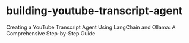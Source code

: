 # building-youtube-transcript-agent
Creating a YouTube Transcript Agent Using LangChain and Ollama: A Comprehensive Step-by-Step Guide
